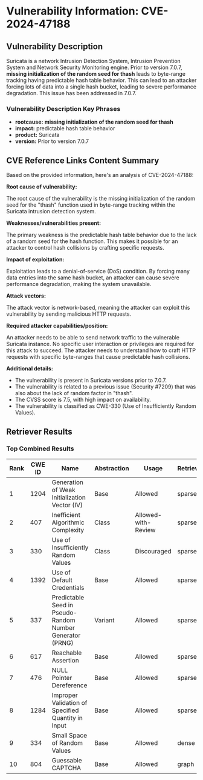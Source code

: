 # Vulnerability Information: CVE-2024-47188

## Vulnerability Description
Suricata is a network Intrusion Detection System, Intrusion Prevention System and Network Security Monitoring engine. Prior to version 7.0.7, **missing initialization of the random seed for thash** leads to byte-range tracking having predictable hash table behavior. This can lead to an attacker forcing lots of data into a single hash bucket, leading to severe performance degradation. This issue has been addressed in 7.0.7.

### Vulnerability Description Key Phrases
- **rootcause:** **missing initialization of the random seed for thash**
- **impact:** predictable hash table behavior
- **product:** Suricata
- **version:** Prior to version 7.0.7

## CVE Reference Links Content Summary
Based on the provided information, here's an analysis of CVE-2024-47188:

**Root cause of vulnerability:**

The root cause of the vulnerability is the missing initialization of the random seed for the "thash" function used in byte-range tracking within the Suricata intrusion detection system.

**Weaknesses/vulnerabilities present:**

The primary weakness is the predictable hash table behavior due to the lack of a random seed for the hash function. This makes it possible for an attacker to control hash collisions by crafting specific requests.

**Impact of exploitation:**

Exploitation leads to a denial-of-service (DoS) condition. By forcing many data entries into the same hash bucket, an attacker can cause severe performance degradation, making the system unavailable.

**Attack vectors:**

The attack vector is network-based, meaning the attacker can exploit this vulnerability by sending malicious HTTP requests.

**Required attacker capabilities/position:**

An attacker needs to be able to send network traffic to the vulnerable Suricata instance. No specific user interaction or privileges are required for this attack to succeed. The attacker needs to understand how to craft HTTP requests with specific byte-ranges that cause predictable hash collisions.

**Additional details:**
- The vulnerability is present in Suricata versions prior to 7.0.7.
- The vulnerability is related to a previous issue (Security #7209) that was also about the lack of random factor in "thash".
- The CVSS score is 7.5, with high impact on availability.
- The vulnerability is classified as CWE-330 (Use of Insufficiently Random Values).

## Retriever Results

### Top Combined Results

| Rank | CWE ID | Name | Abstraction | Usage  | Retrievers | Individual Scores |
|------|--------|------|-------------|-------|------------|-------------------|
| 1 | 1204 | Generation of Weak Initialization Vector (IV) | Base | Allowed | sparse | 0.391 |
| 2 | 407 | Inefficient Algorithmic Complexity | Class | Allowed-with-Review | sparse | 0.380 |
| 3 | 330 | Use of Insufficiently Random Values | Class | Discouraged | sparse | 0.376 |
| 4 | 1392 | Use of Default Credentials | Base | Allowed | sparse | 0.374 |
| 5 | 337 | Predictable Seed in Pseudo-Random Number Generator (PRNG) | Variant | Allowed | sparse | 0.364 |
| 6 | 617 | Reachable Assertion | Base | Allowed | sparse | 0.358 |
| 7 | 476 | NULL Pointer Dereference | Base | Allowed | sparse | 0.353 |
| 8 | 1284 | Improper Validation of Specified Quantity in Input | Base | Allowed | sparse | 0.345 |
| 9 | 334 | Small Space of Random Values | Base | Allowed | dense | 0.418 |
| 10 | 804 | Guessable CAPTCHA | Base | Allowed | graph | 0.002 |

